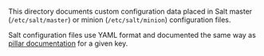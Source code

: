 
This directory documents custom configuration data placed in Salt
master (`/etc/salt/master`) or minion (`/etc/salt/minion`)
configuration files.

Salt configuration files use YAML format and documented the same
way as [pillar documentation][1] for a given key.

[1]: docs/pillars/readme.md


